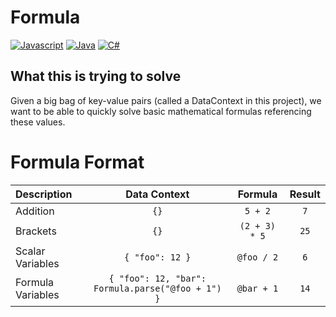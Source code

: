 # Formula

[![Javascript](https://github.com/kierannichol/formula/actions/workflows/formula-js.yml/badge.svg?branch=main)](https://github.com/kierannichol/formula/actions/workflows/formula-js.yml)
[![Java](https://github.com/kierannichol/formula/actions/workflows/formula-java.yml/badge.svg?branch=main)](https://github.com/kierannichol/formula/actions/workflows/formula-java.yml)
[![C#](https://github.com/kierannichol/formula/actions/workflows/formula-cs.yml/badge.svg?branch=main)](https://github.com/kierannichol/formula/actions/workflows/formula-cs.yml)

## What this is trying to solve

Given a big bag of key-value pairs (called a DataContext in this project), we want to be able to quickly solve basic mathematical formulas referencing these values.

# Formula Format

| Description       |                      Data Context                       |      Formula      |   Result    |
|:------------------|:-------------------------------------------------------:|:-----------------:|:-----------:|
| Addition          |                        ```{}```                         |    ```5 + 2```    |  ``` 7 ```  |
| Brackets          |                        ```{}```                         | ```(2 + 3) * 5``` | ``` 25 ```  |
| Scalar Variables  |                  ``` { "foo": 12 } ```                  | ``` @foo / 2 ```  |  ``` 6 ```  |
| Formula Variables | ``` { "foo": 12, "bar": Formula.parse("@foo + 1") } ``` | ``` @bar + 1 ```  |  ```14```   |

